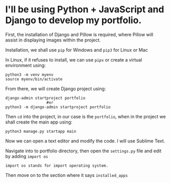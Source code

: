 # I'll be using Python + JavaScript and Django to develop my portfolio.

First, the installation of Django and Pillow is required, where Pillow will assist in displaying images within the project.

Installation, we shall use `pip` for Windows and `pip3` for Linux or Mac

In Linux, if it refuses to install, we can use `pipx` or create a virtual environment using:

```
python3 -m venv myenv                              
source myenv/bin/activate
```

From there, we will create Django project using:

```
django-admin startproject portfolio
                  #or
python3 -m django-admin startproject portfolio
```

Then `cd` into the project, in our case is the `portfolio`, when in the project we shall create the main app using:

```
python3 manage.py startapp main
```

Now we can open a text editor and modify the code. I will use Sublime Text.

Navigate into to portfolio directory, then open the `settings.py` file and edit by adding `import os`

`import os stands for import operating system.`

Then move on to the section where it says `installed_apps` 







